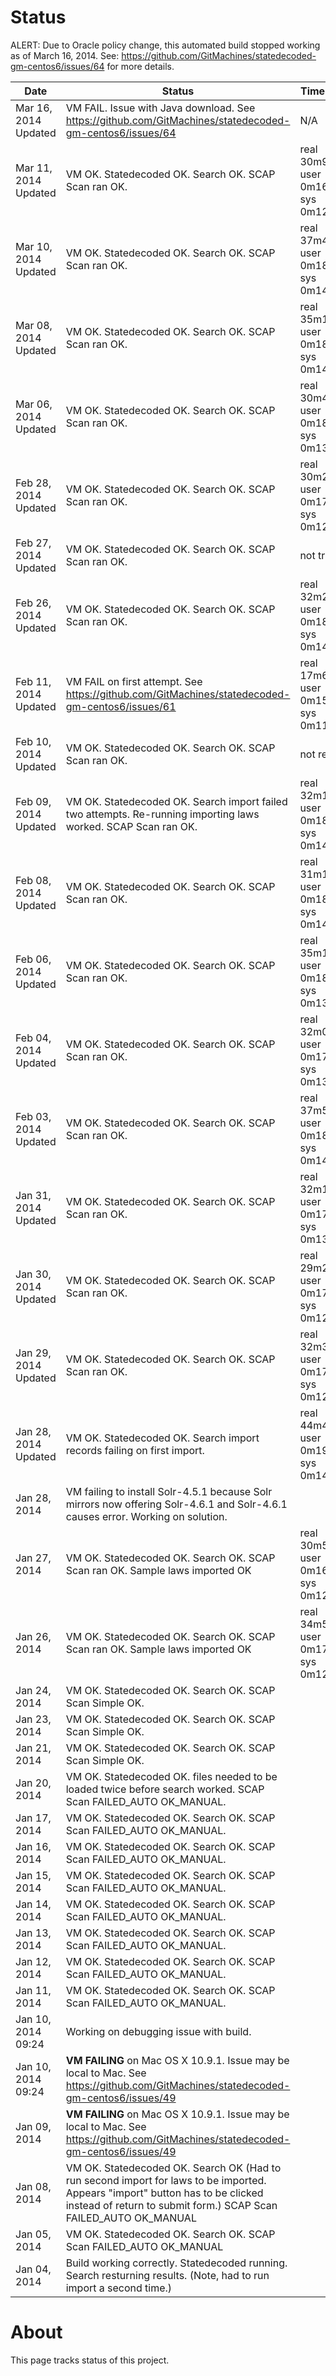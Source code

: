 # Status

ALERT: Due to Oracle policy change, this automated build stopped working as of March 16, 2014. See: https://github.com/GitMachines/statedecoded-gm-centos6/issues/64 for more details. 

| Date         | Status | Time to Build |
|--------------|-------------|-------------|
| Mar 16, 2014 Updated| VM FAIL. Issue with Java download. See https://github.com/GitMachines/statedecoded-gm-centos6/issues/64 | N/A |
| Mar 11, 2014 Updated| VM OK. Statedecoded OK. Search OK. SCAP Scan ran OK.| real	30m9.291s; user 0m16.739s; sys 0m12.182s |
| Mar 10, 2014 Updated| VM OK. Statedecoded OK. Search OK. SCAP Scan ran OK.| real 37m49.141s; user 0m18.926s; sys 0m14.909s |
| Mar 08, 2014 Updated| VM OK. Statedecoded OK. Search OK. SCAP Scan ran OK.| real 35m13.808s; user 0m18.711s; sys 0m14.519s |
| Mar 06, 2014 Updated| VM OK. Statedecoded OK. Search OK. SCAP Scan ran OK.| real 30m47.288s; user 0m18.226s; sys 0m13.918s |
| Feb 28, 2014 Updated| VM OK. Statedecoded OK. Search OK. SCAP Scan ran OK.| real 30m22.578s; user 0m17.180s; sys 0m12.485s |
| Feb 27, 2014 Updated| VM OK. Statedecoded OK. Search OK. SCAP Scan ran OK.| not tracked |
| Feb 26, 2014 Updated| VM OK. Statedecoded OK. Search OK. SCAP Scan ran OK.|real 32m23.475s; user 0m18.413s; sys 0m14.033s|
| Feb 11, 2014 Updated| VM FAIL on first attempt. See https://github.com/GitMachines/statedecoded-gm-centos6/issues/61 |real 17m6.824s; user 0m15.142s; sys 0m11.967s|
| Feb 10, 2014 Updated| VM OK. Statedecoded OK. Search OK. SCAP Scan ran OK.|not recorded|
| Feb 09, 2014 Updated| VM OK. Statedecoded OK. Search import failed two attempts. Re-running importing laws worked. SCAP Scan ran OK.|real 32m15.545s; user 0m18.449s; sys 0m14.330s|
| Feb 08, 2014 Updated| VM OK. Statedecoded OK. Search OK. SCAP Scan ran OK.|real 31m10.238s; user 0m18.278s; sys 0m14.017s|
| Feb 06, 2014 Updated| VM OK. Statedecoded OK. Search OK. SCAP Scan ran OK.|real 35m1.503s; user 0m18.239s; sys 0m13.442s|
| Feb 04, 2014 Updated| VM OK. Statedecoded OK. Search OK. SCAP Scan ran OK.|real 32m0.920s; user 0m17.539s; sys 0m13.440s |
| Feb 03, 2014 Updated| VM OK. Statedecoded OK. Search OK. SCAP Scan ran OK.|real 37m59.014s; user  0m18.903s; sys 0m14.394s |
| Jan 31, 2014 Updated| VM OK. Statedecoded OK. Search OK. SCAP Scan ran OK.|real	32m17.492s; user	0m17.187s; sys	0m13.013s |
| Jan 30, 2014 Updated| VM OK. Statedecoded OK. Search OK. SCAP Scan ran OK.|real	29m22.489s; user	0m17.056s; sys 0m12.854s |
| Jan 29, 2014 Updated| VM OK. Statedecoded OK. Search OK. SCAP Scan ran OK.|real	32m37.225s; user 0m17.062s; sys	0m12.325s |
| Jan 28, 2014 Updated| VM OK. Statedecoded OK. Search import records failing on first import. |real 44m48.096s; user  0m19.328s; sys 0m14.857s |
| Jan 28, 2014 | VM failing to install Solr-4.5.1 because Solr mirrors now offering Solr-4.6.1 and Solr-4.6.1 causes error. Working on solution.| |
| Jan 27, 2014 | VM OK. Statedecoded OK. Search OK. SCAP Scan ran OK. Sample laws imported OK | real 30m54.485s; user 0m16.740s; sys 0m12.194s|
| Jan 26, 2014 | VM OK. Statedecoded OK. Search OK. SCAP Scan ran OK. Sample laws imported OK | real 34m50.109s; user 0m17.870s; sys 0m12.646s|
| Jan 24, 2014 | VM OK. Statedecoded OK. Search OK. SCAP Scan Simple OK.  | |
| Jan 23, 2014 | VM OK. Statedecoded OK. Search OK. SCAP Scan Simple OK.  | |
| Jan 21, 2014 | VM OK. Statedecoded OK. Search OK. SCAP Scan Simple OK.  | |
| Jan 20, 2014 | VM OK. Statedecoded OK. files needed to be loaded twice before search worked. SCAP Scan FAILED_AUTO OK_MANUAL.  | |
| Jan 17, 2014 | VM OK. Statedecoded OK. Search OK. SCAP Scan FAILED_AUTO OK_MANUAL.  | |
| Jan 16, 2014 | VM OK. Statedecoded OK. Search OK. SCAP Scan FAILED_AUTO OK_MANUAL.  | |
| Jan 15, 2014 | VM OK. Statedecoded OK. Search OK. SCAP Scan FAILED_AUTO OK_MANUAL.  | |
| Jan 14, 2014 | VM OK. Statedecoded OK. Search OK. SCAP Scan FAILED_AUTO OK_MANUAL.  | |
| Jan 13, 2014 | VM OK. Statedecoded OK. Search OK. SCAP Scan FAILED_AUTO OK_MANUAL.  | |
| Jan 12, 2014 | VM OK. Statedecoded OK. Search OK. SCAP Scan FAILED_AUTO OK_MANUAL.  | |
| Jan 11, 2014 | VM OK. Statedecoded OK. Search OK. SCAP Scan FAILED_AUTO OK_MANUAL.  | |
| Jan 10, 2014 09:24 | Working on debugging issue with build. | |
| Jan 10, 2014 09:24 | **VM FAILING** on Mac OS X 10.9.1. Issue may be local to Mac. See https://github.com/GitMachines/statedecoded-gm-centos6/issues/49 | |
| Jan 09, 2014 | **VM FAILING** on Mac OS X 10.9.1. Issue may be local to Mac. See https://github.com/GitMachines/statedecoded-gm-centos6/issues/49 | |
| Jan 08, 2014 | VM OK. Statedecoded OK. Search OK (Had to run second import for laws to be imported. Appears "import" button has to be clicked instead of return to submit form.) SCAP Scan FAILED_AUTO OK_MANUAL | |
| Jan 05, 2014 | VM OK. Statedecoded OK. Search OK. SCAP Scan FAILED_AUTO OK_MANUAL | |
| Jan 04, 2014 | Build working correctly. Statedecoded running. Search resturning results. (Note, had to run import a second time.)| |

# About

This page tracks status of this project.
